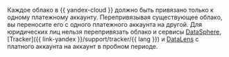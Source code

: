Каждое облако в {{ yandex-cloud }} должно быть привязано только к одному платежному аккаунту. Перепривязывая существующее облако, вы переносите его с одного платежного аккаунта на другой. Для юридических лиц нельзя перепривязать облако и сервисы [DataSphere](../../datasphere/), [Tracker]({{ link-yandex }}/support/tracker/{{ lang }}) и [DataLens](../../datalens/) с платного аккаунта на аккаунт в пробном периоде.
